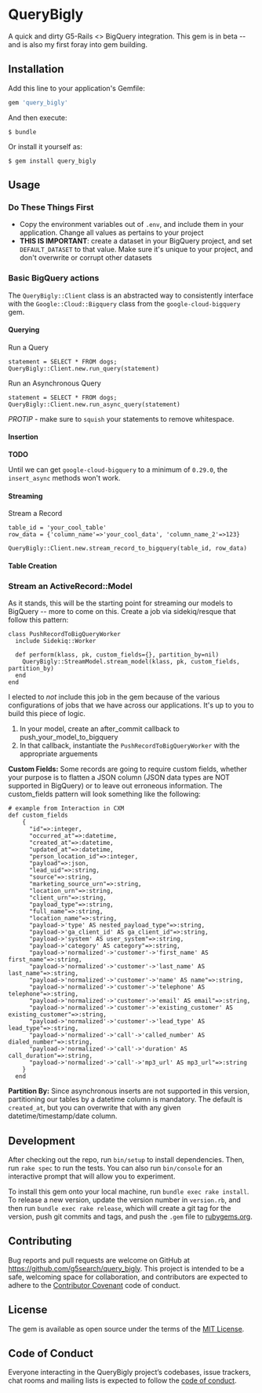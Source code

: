 # QueryBigly

A quick and dirty G5-Rails <> BigQuery integration. This gem is in beta -- and is also my first foray into gem building.

## Installation

Add this line to your application's Gemfile:

```ruby
gem 'query_bigly'
```

And then execute:

    $ bundle

Or install it yourself as:

    $ gem install query_bigly

## Usage

### Do These Things First

- Copy the environment variables out of `.env`, and include them in your application. Change all values as pertains to your project
- **THIS IS IMPORTANT**: create a dataset in your BigQuery project, and set `DEFAULT_DATASET` to that value. Make sure it's unique to your project, and don't overwrite or corrupt other datasets

### Basic BigQuery actions

The `QueryBigly::Client` class is an abstracted way to consistently interface with the `Google::Cloud::Bigquery` class from the `google-cloud-bigquery` gem.

#### Querying

Run a Query
```
statement = SELECT * FROM dogs;
QueryBigly::Client.new.run_query(statement)
```

Run an Asynchronous Query
```
statement = SELECT * FROM dogs;
QueryBigly::Client.new.run_async_query(statement)
```
*PROTIP* - make sure to `squish` your statements to remove whitespace. 

#### Insertion
**TODO**

Until we can get `google-cloud-bigquery` to a minimum of `0.29.0`, the `insert_async` methods won't work.

#### Streaming
Stream a Record
```
table_id = 'your_cool_table'
row_data = {'column_name'=>'your_cool_data', 'column_name_2'=>123}

QueryBigly::Client.new.stream_record_to_bigquery(table_id, row_data)
```

#### Table Creation

### Stream an ActiveRecord::Model

As it stands, this will be the starting point for streaming our models to BigQuery -- more to come on this. Create a job via sidekiq/resque that follow this pattern:

```
class PushRecordToBigQueryWorker
  include Sidekiq::Worker

  def perform(klass, pk, custom_fields={}, partition_by=nil)
    QueryBigly::StreamModel.stream_model(klass, pk, custom_fields, partition_by)
  end
end
```

I elected to _not_ include this job in the gem because of the various configurations of jobs that we have across our applications. It's up to you to build this piece of logic.

1. In your model, create an after_commit callback to push_your_model_to_bigquery
2. In that callback, instantiate the `PushRecordToBigQueryWorker` with the appropriate arguements

**Custom Fields:**
Some records are going to require custom fields, whether your purpose is to flatten a JSON column (JSON data types are NOT supported in BigQuery) or to leave out erroneous information. The custom_fields pattern will look something like the following:

```
# example from Interaction in CXM
def custom_fields
    {
      "id"=>:integer,
      "occurred_at"=>:datetime,
      "created_at"=>:datetime,
      "updated_at"=>:datetime,
      "person_location_id"=>:integer,
      "payload"=>:json,
      "lead_uid"=>:string,
      "source"=>:string,
      "marketing_source_urn"=>:string,
      "location_urn"=>:string,
      "client_urn"=>:string,
      "payload_type"=>:string,
      "full_name"=>:string,
      "location_name"=>:string,
      "payload->'type' AS nested_payload_type"=>:string,
      "payload->'ga_client_id' AS ga_client_id"=>:string,
      "payload->'system' AS user_system"=>:string,
      "payload->'category' AS category"=>:string,
      "payload->'normalized'->'customer'->'first_name' AS first_name"=>:string,
      "payload->'normalized'->'customer'->'last_name' AS last_name"=>:string,
      "payload->'normalized'->'customer'->'name' AS name"=>:string,
      "payload->'normalized'->'customer'->'telephone' AS telephone"=>:string,
      "payload->'normalized'->'customer'->'email' AS email"=>:string,
      "payload->'normalized'->'customer'->'existing_customer' AS existing_customer"=>:string,
      "payload->'normalized'->'customer'->'lead_type' AS lead_type"=>:string,
      "payload->'normalized'->'call'->'called_number' AS dialed_number"=>:string,
      "payload->'normalized'->'call'->'duration' AS call_duration"=>:string,
      "payload->'normalized'->'call'->'mp3_url' AS mp3_url"=>:string
    }
  end
```
**Partition By:**
Since asynchronous inserts are not supported in this version, partitioning our tables by a datetime column is mandatory. The default is `created_at`, but you can overwrite that with any given datetime/timestamp/date column. 

## Development

After checking out the repo, run `bin/setup` to install dependencies. Then, run `rake spec` to run the tests. You can also run `bin/console` for an interactive prompt that will allow you to experiment.

To install this gem onto your local machine, run `bundle exec rake install`. To release a new version, update the version number in `version.rb`, and then run `bundle exec rake release`, which will create a git tag for the version, push git commits and tags, and push the `.gem` file to [rubygems.org](https://rubygems.org).

## Contributing

Bug reports and pull requests are welcome on GitHub at https://github.com/g5search/query_bigly. This project is intended to be a safe, welcoming space for collaboration, and contributors are expected to adhere to the [Contributor Covenant](http://contributor-covenant.org) code of conduct.

## License

The gem is available as open source under the terms of the [MIT License](https://opensource.org/licenses/MIT).

## Code of Conduct

Everyone interacting in the QueryBigly project’s codebases, issue trackers, chat rooms and mailing lists is expected to follow the [code of conduct](https://github.com/g5search/query_bigly/blob/master/CODE_OF_CONDUCT.md).
